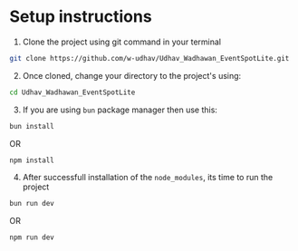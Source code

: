 # Setup instructions

1. Clone the project using git command in your terminal
```bash
git clone https://github.com/w-udhav/Udhav_Wadhawan_EventSpotLite.git
```

2. Once cloned, change your directory to the project's using:
```bash
cd Udhav_Wadhawan_EventSpotLite
```

3. If you are using `bun` package manager then use this:
```bash
bun install
```
OR

```bash
npm install
```

4. After successfull installation of the `node_modules`, its time to run the project
```bash
bun run dev
```
OR

```bash
npm run dev
```
